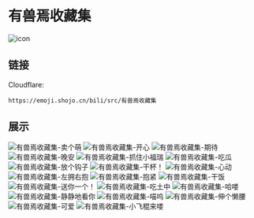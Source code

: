 # 有兽焉收藏集
![icon](https://emoji.shojo.cn/bili/src/有兽焉收藏集/icon.png)
## 链接
Cloudflare:
```
https://emoji.shojo.cn/bili/src/有兽焉收藏集
```
## 展示
![有兽焉收藏集-卖个萌](https://emoji.shojo.cn/bili/src/有兽焉收藏集/有兽焉收藏集-卖个萌.png)
![有兽焉收藏集-开心](https://emoji.shojo.cn/bili/src/有兽焉收藏集/有兽焉收藏集-开心.png)
![有兽焉收藏集-期待](https://emoji.shojo.cn/bili/src/有兽焉收藏集/有兽焉收藏集-期待.png)
![有兽焉收藏集-晚安](https://emoji.shojo.cn/bili/src/有兽焉收藏集/有兽焉收藏集-晚安.png)
![有兽焉收藏集-抓住小福瑞](https://emoji.shojo.cn/bili/src/有兽焉收藏集/有兽焉收藏集-抓住小福瑞.png)
![有兽焉收藏集-吃瓜](https://emoji.shojo.cn/bili/src/有兽焉收藏集/有兽焉收藏集-吃瓜.png)
![有兽焉收藏集-放个钩子](https://emoji.shojo.cn/bili/src/有兽焉收藏集/有兽焉收藏集-放个钩子.png)
![有兽焉收藏集-干杯！](https://emoji.shojo.cn/bili/src/有兽焉收藏集/有兽焉收藏集-干杯！.png)
![有兽焉收藏集-心动](https://emoji.shojo.cn/bili/src/有兽焉收藏集/有兽焉收藏集-心动.png)
![有兽焉收藏集-左拥右抱](https://emoji.shojo.cn/bili/src/有兽焉收藏集/有兽焉收藏集-左拥右抱.png)
![有兽焉收藏集-抱紧](https://emoji.shojo.cn/bili/src/有兽焉收藏集/有兽焉收藏集-抱紧.png)
![有兽焉收藏集-干饭](https://emoji.shojo.cn/bili/src/有兽焉收藏集/有兽焉收藏集-干饭.png)
![有兽焉收藏集-送你一个！](https://emoji.shojo.cn/bili/src/有兽焉收藏集/有兽焉收藏集-送你一个！.png)
![有兽焉收藏集-吃土中](https://emoji.shojo.cn/bili/src/有兽焉收藏集/有兽焉收藏集-吃土中.png)
![有兽焉收藏集-哈喽](https://emoji.shojo.cn/bili/src/有兽焉收藏集/有兽焉收藏集-哈喽.png)
![有兽焉收藏集-静静地看你](https://emoji.shojo.cn/bili/src/有兽焉收藏集/有兽焉收藏集-静静地看你.png)
![有兽焉收藏集-喵呜](https://emoji.shojo.cn/bili/src/有兽焉收藏集/有兽焉收藏集-喵呜.png)
![有兽焉收藏集-伸个懒腰](https://emoji.shojo.cn/bili/src/有兽焉收藏集/有兽焉收藏集-伸个懒腰.png)
![有兽焉收藏集-可爱](https://emoji.shojo.cn/bili/src/有兽焉收藏集/有兽焉收藏集-可爱.png)
![有兽焉收藏集-小飞棍来喽](https://emoji.shojo.cn/bili/src/有兽焉收藏集/有兽焉收藏集-小飞棍来喽.png)
